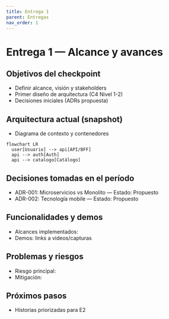 ```yaml
---
title: Entrega 1
parent: Entregas
nav_order: 1
---
```


# Entrega 1 — Alcance y avances

## Objetivos del checkpoint

- Definir alcance, visión y stakeholders
- Primer diseño de arquitectura (C4 Nivel 1-2)
- Decisiones iniciales (ADRs propuesta)

## Arquitectura actual (snapshot)

- Diagrama de contexto y contenedores

```mermaid
flowchart LR
  user[Usuario] --> api[API/BFF]
  api --> auth[Auth]
  api --> catalogo[Catálogo]
```

## Decisiones tomadas en el período

- ADR-001: Microservicios vs Monolito — Estado: Propuesto
- ADR-002: Tecnología mobile — Estado: Propuesto

## Funcionalidades y demos

- Alcances implementados: <detalle>
- Demos: links a videos/capturas

## Problemas y riesgos

- Riesgo principal: <detalle>
- Mitigación: <detalle>

## Próximos pasos

- Historias priorizadas para E2
